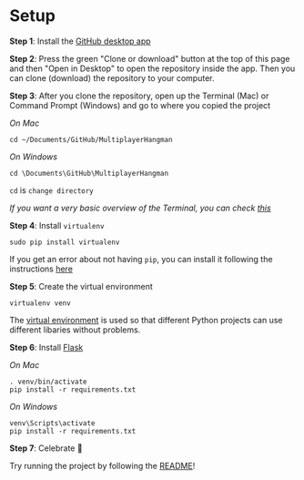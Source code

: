 # Setup

**Step 1**: Install the [GitHub desktop app](https://desktop.github.com)

**Step 2**: Press the green "Clone or download" button at the top of this page and then "Open in Desktop" to open the repository inside the app. Then you can clone (download) the repository to your computer.

**Step 3**: After you clone the repository, open up the Terminal (Mac) or Command Prompt (Windows) and go to where you copied the project

*On Mac*

```
cd ~/Documents/GitHub/MultiplayerHangman
```

*On Windows*

```
cd \Documents\GitHub\MultiplayerHangman
```

`cd` is `change directory`

*If you want a very basic overview of the Terminal, you can check [this](http://blog.teamtreehouse.com/introduction-to-the-mac-os-x-command-line)*

**Step 4**: Install `virtualenv`

```
sudo pip install virtualenv
```

If you get an error about not having `pip`, you can install it following the instructions [here](https://pip.pypa.io/en/stable/installing/)

**Step 5**: Create the virtual environment

```
virtualenv venv
```

The [virtual environment](https://virtualenv.pypa.io/en/stable/) is used so that different Python projects can use different libaries without problems.

**Step 6**: Install [Flask](http://flask.pocoo.org/docs/0.12/installation/#installation)

*On Mac*

```
. venv/bin/activate
pip install -r requirements.txt
```

*On Windows*

```
venv\Scripts\activate
pip install -r requirements.txt
```

**Step 7**: Celebrate 🎉

Try running the project by following the [README](https://github.com/MultiplayerHangman/MultiplayerHangman/blob/master/README.md)!
